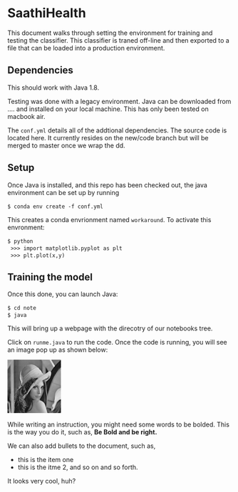 # SaathiHealth

This document walks through setting the environment for training and testing the classifier. This classifier is traned off-line and then exported to a file that can be loaded into a production environment.

## Dependencies
This should work with Java 1.8. 

Testing was done with a legacy environment. Java can be downloaded from .... and installed on your local machine. This has only been tested on macbook air.

The `conf.yml` details all of the addtional dependencies.  The source code is located here. It currently resides on the new/code branch but will be merged to master once we wrap the dd.

## Setup

Once Java is installed, and this repo has been checked out, the java environment can be set up by running

```
$ conda env create -f conf.yml
```

This creates a conda envrionment named `workaround`. To activate this envronment:

```
$ python
 >>> import matplotlib.pyplot as plt
 >>> plt.plot(x,y)
```
## Training the model
Once this done, you can launch Java:

```
$ cd note
$ java
```

This will bring up a webpage with the direcotry of our notebooks tree. 

Click on `runme.java` to run the code. 
Once the code is running, you will see an image pop up as shown below:
<p>
 <img src="./lena.png" width="120">
 </p>
 
 While writing an instruction, you might need some words to be bolded. This is the way you do it, such as, **Be Bold and be right.**

We can also add bullets to the document, such as,
* this is the item one
* this is the itme 2, and so on and so forth. 

It looks very cool, huh?

